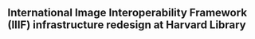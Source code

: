 ## International Image Interoperability Framework (IIIF) infrastructure redesign at Harvard Library

